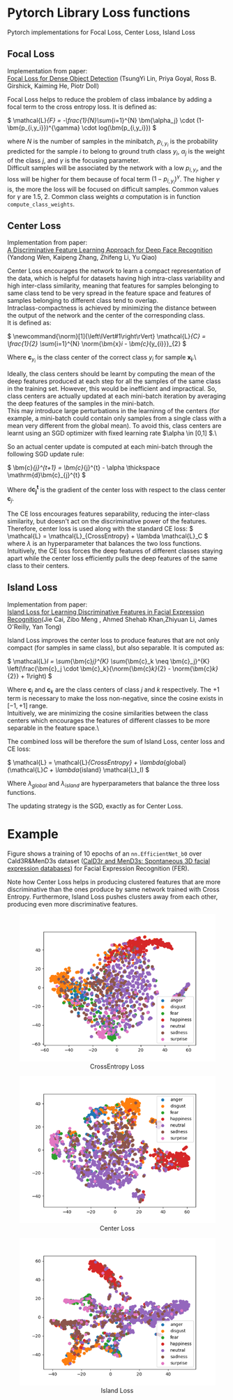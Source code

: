 <!--v1.0-->
# Pytorch Library Loss functions 
Pytorch implementations for Focal Loss, Center Loss, Island Loss

## Focal Loss 
Implementation from paper:\
[Focal Loss for Dense Object Detection](http://arxiv.org/abs/1708.02002) (TsungYi Lin, Priya Goyal, Ross B. Girshick, Kaiming He, Piotr Doll)

Focal Loss helps to reduce the problem of class imbalance by adding a focal term to the cross entropy loss. It is defined as:

$
    \mathcal{L}_{F} = -\frac{1}{N}\sum_{i=1}^{N} \bm{\alpha_j} \cdot (1-\bm{p_{i,y_i}})^{\gamma} \cdot log(\bm{p_{i,y_i}}) 
$

where $N$ is the number of samples in the minibatch, $p_{i, y_i}$ is the probability predicted for the sample $i$ to belong to ground truth class $y_i$, $\alpha_j$ is the weight of the class $j$, and $\gamma$ is the focusing parameter.  
Difficult samples will be associated by the network with a low $p_{i,y_i}$, and the loss will be higher for them because of focal term $(1- p_{i,y_i})^\gamma$. The higher $\gamma$ is, the more the loss will be focused on difficult samples.
Common values for $\gamma$ are 1.5, 2. Common class weights $\alpha$ computation is in function `compute_class_weights`.

## Center Loss
Implementation from paper:\
[A Discriminative Feature Learning Approach for Deep Face Recognition](https://api.semanticscholar.org/CorpusID:4711865) (Yandong Wen, Kaipeng Zhang, Zhifeng Li, Yu Qiao)



Center Loss encourages the network to learn a compact representation of the data, which is helpful for datasets having high intra-class variability and high inter-class similarity, meaning that features for samples belonging to same class tend to be very spread in the feature space and features of samples belonging to different class tend to overlap.\
Intraclass-compactness is achieved by minimizing the distance between the output of the network and the center of the corresponding class.\
It is defined as:

$
\newcommand{\norm}[1]{\left\lVert#1\right\rVert}
    \mathcal{L}_{C} = \frac{1}{2} \sum_{i=1}^{N} \norm{\bm{x}_i - \bm{c}_{y_{i}}}_{2}
$

Where $\bm{c}_{y_{i}}$ is the class center of the correct class $y_i$ for sample $\bm{x_i}$.\

Ideally, the class centers should be learnt by computing the mean of the deep features produced at each step for all the samples of the same class in the training set. However, this would be inefficient and impractical. So, class centers are actually updated at each mini-batch iteration by averaging the deep features of the samples in the mini-batch.\
 This may introduce large perturbations in the learninng of the centers (for example, a mini-batch could contain only samples from a single class with a mean very different from the global mean). To avoid this, class centers are learnt using an SGD optimizer with fixed learning rate $\alpha \in [0,1] $.\

So an actual center update is computed at each mini-batch through the following SGD update rule:

$
    \bm{c}_{j}^{t+1} = \bm{c}_{j}^{t} - \alpha \thickspace \mathrm{d}\bm{c}_{j}^{t}
$

Where $\mathrm{d}\bm{c_{j}^{t}}$ is the gradient of the center loss with respect to the class center $\bm{c}_{j}$.

The CE loss encourages features separability, reducing the inter-class similarity, but doesn't act on the discriminative power of the features. Therefore, center loss is used along with the standard CE loss:
$
    \mathcal{L} = \mathcal{L}_{CrossEntropy} + \lambda \mathcal{L}_C 
$
where $\lambda$ is an hyperparameter that balances the two loss functions. Intuitively, the CE loss forces the deep features of different classes staying apart while the center loss efficiently pulls the deep features of the same class to their centers.


## Island Loss
Implementation from paper:\
[Island Loss for Learning Discriminative Features in Facial Expression
                  Recognition](http://arxiv.org/abs/1708.02002)(Jie Cai, Zibo Meng , Ahmed Shehab Khan,Zhiyuan Li, James O'Reilly, Yan Tong)

Island Loss improves the center loss to produce features that are not only compact (for samples in same class), but also separable. It is computed as:

$
        \mathcal{L}_I = \sum_{\bm{c}_j}^{K} \sum_{\bm{c}_k \neq \bm{c}_j}^{K} \left(\frac{\bm{c}_j \cdot \bm{c}_k}{\norm{\bm{c}_k}_{2} - \norm{\bm{c}_k}_{2}} + 1\right)
$

Where $\bm{c}_j$ and $\bm{c}_k$ are the class centers of class $j$ and $k$ respectively. The +1 term is necessary to make the loss non-negative, since the cosine exists in $[-1,+1]$ range.\
 Intuitively, we are minimizing the cosine similarities between the class centers which encourages the features of different classes to be more separable in the feature space.\

The combined loss will be therefore the sum of Island Loss, center loss and CE loss:

$
    \mathcal{L} = \mathcal{L}_{CrossEntropy} + \lambda_{global} (\mathcal{L}_C + \lambda_{island} \mathcal{L}_I)
$

Where $\lambda_{global}$ and $\lambda_{island}$ are hyperparameters that balance the three loss functions. 

The updating strategy is the SGD, exactly as for Center Loss.

# Example
Figure shows a training of 10 epochs of an `nn.EfficientNet_b0` over Cald3R\&MenD3s dataset ([CalD3r and MenD3s: Spontaneous 3D facial expression databases](https://www.sciencedirect.com/science/article/pii/S1047320323002833)) for Facial Expression Recognition (FER).

Note how Center Loss helps in producing clustered features that are more discriminative than the ones produce by same network trained with Cross Entropy. Furthermore, Island Loss pushes clusters away from each other, producing even more discriminative features.
<p align="center">
  <img src="Images/cross.png" alt="CrossEntropy Loss" width="450"/>
  <br>
  <span>CrossEntropy Loss</span>
</p>
<p align="center">
  <img src="Images/center.png" alt="Center Loss" width="450"/>
  <br>
  <span>Center Loss</span>
</p>
<p align="center">
  <img src="Images/island.png" alt="Island Loss" width="450"/>
  <br>
  <span>Island Loss</span>
</p>

